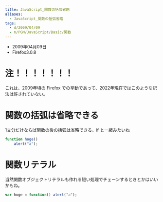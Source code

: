 ```yaml
---
title: JavaScript_関数の括弧省略
aliases:
  - JavaScript_関数の括弧省略
tags:
  - d/2009/04/09
  - n/PGM/JavaScript/Basic/関数
---
```



- 2009年04月09日
- Firefox3.0.8

注！！！！！！！
================================================================================
これは、2009年頃の Firefox での挙動であって、2022年現在ではこのような記法は許されていない。








関数の括弧は省略できる
================================================================================
1文分だけならば関数の後の括弧は省略できる。if と一緒みたいね

```javascript
function hoge()
    alert("a");
```

関数リテラル
================================================================================
当然関数オブジェクトリテラルも作れる短い処理でチェーンするときとかはいいかもね。

```javascript
var hoge = function() alert("a");
```
